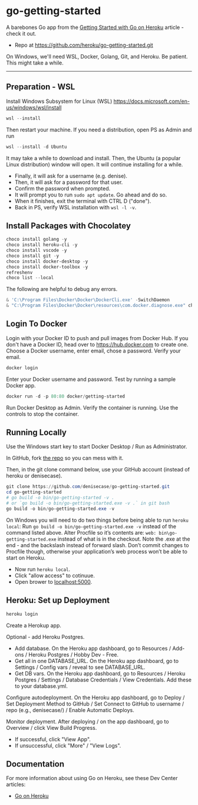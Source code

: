 
# go-getting-started

A barebones Go app from the [Getting Started with Go on Heroku](https://devcenter.heroku.com/articles/getting-started-with-go) article - check it out.

- Repo at <https://github.com/heroku/go-getting-started.git>

On Windows, we'll need WSL, Docker, Golang, Git, and Heroku. Be patient. This might take a while. 

-----

## Preparation - WSL

Install Windows Subsystem for Linux (WSL) <https://docs.microsoft.com/en-us/windows/wsl/install>

```PowerShell
wsl --install
```

Then restart your machine. If you  need a distribution, open PS as Admin and run

```PowerShell
wsl --install -d Ubuntu
```

It may take a while to download and install. 
Then, the Ubuntu (a popular Linux distribution) window will open. 
It will continue installing for a while. 

- Finally, it will ask for a username (e.g. denise).
- Then, it will ask for a password for that user. 
- Confirm the password when prompted.
- It will prompt you to run `sudo apt update`. Go ahead and do so. 
- When it finishes, exit the terminal with CTRL D ("done").
- Back in PS, verify WSL installation with `wsl -l -v`.

## Install Packages with Chocolatey

```PowerShell
choco install golang -y
choco install heroku-cli -y
choco install vscode -y
choco install git -y
choco install docker-desktop -y
choco install docker-toolbox -y
refreshenv
choco list --local
 ```

 The following are helpful to debug any errors. 

 ```PowerShell
 & 'C:\Program Files\Docker\Docker\DockerCli.exe' -SwitchDaemon
 & "C:\Program Files\Docker\Docker\resources\com.docker.diagnose.exe" check
 ```

## Login To Docker

Login with your Docker ID to push and pull images from Docker Hub. 
If you don't have a Docker ID, head over to https://hub.docker.com to create one.
Choose a Docker username, enter email, chose a password. 
Verify your email. 

```PowerShell
docker login
```

Enter your Docker username and password. Test by running a sample Docker app.

```PowerShell
docker run -d -p 80:80 docker/getting-started
```

Run Docker Desktop as Admin. Verify the container is running. 
Use the controls to stop the container. 


## Running Locally

Use the Windows start key to start Docker Desktop / Run as Administrator. 

In GitHub, fork [the repo](https://github.com/heroku/go-getting-started.git) so you can mess with it. 

Then, in the git clone command below, use your GitHub account (instead of heroku or denisecase).

```PowerShell
git clone https://github.com/denisecase/go-getting-started.git
cd go-getting-started
# go build -o bin/go-getting-started -v . 
# or `go build -o bin/go-getting-started.exe -v .` in git bash
go build -o bin/go-getting-started.exe -v
```

On Windows you will need to do two things before being able to run `heroku local`:
Run `go build -o bin/go-getting-started.exe -v` instead of the command listed above.
Alter Procfile so it’s contents are: `web: bin\go-getting-started.exe` instead of what is in the checkout. 
Note the .exe at the end - and the backslash instead of forward slash.
Don’t commit changes to Procfile though, otherwise your application’s web process won’t be able to start on Heroku.

- Now run `heroku local`.
- Click "allow access" to cotinuue. 
- Open brower to [localhost:5000](http://localhost:5000/).

## Heroku: Set up Deployment

```PowerShell
heroku login
```

Create a Herokup app. 

Optional - add Heroku Postgres.

- Add database. On the Heroku app dashboard, go to Resources / Add-ons / Heroku Postgres / Hobby Dev - Free.
- Get all in one DATABASE_URL. On the Heroku app dashboard, go to Settings / Config vars / reveal to see DATABASE_URL.
- Get DB vars. On the Heroku app dashboard, go to Resources / Heroku Postgres  / Settings / Database Credentials / View Credentials. Add these to your database.yml.

Configure autodeployment. On the Heroku app dashboard, go to Deploy / Set Deployment Method to GitHub / Set Connect to GitHub to username / repo (e.g., denisecase/) / Enable Automatic Deploys.

Monitor deployment. After deploying / on the app dashboard, go to Overview / click View Build Progress. 

- If successful, click "View App".
- If unsuccessful, click "More" / "View Logs".

## Documentation

For more information about using Go on Heroku, see these Dev Center articles:

- [Go on Heroku](https://devcenter.heroku.com/categories/go)

